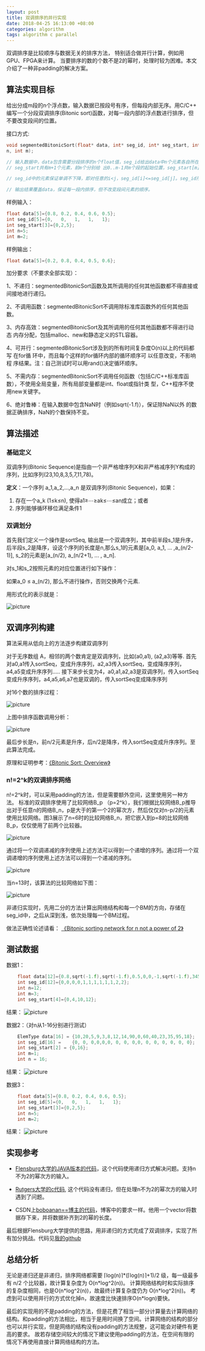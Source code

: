 ```yaml
---
layout: post
title: 双调排序的并行实现
date: 2018-04-25 16:13:00 +08:00
categories: algorithm
tags: algorithm c parallel
---
```


<!-- 抑制 markdownlint 对没有大标题的警告 -->
<!-- markdownlint-disable MD002 -->
<!-- markdownlint-disable MD041 -->

双调排序是比较顺序与数据无关的排序方法， 特别适合做并行计算，例如用GPU、FPGA来计算。
当要排序的数的个数不是2的幂时，处理时较为困难。本文介绍了一种非padding的解决方案。

## 算法实现目标

给出分成m段的n个浮点数，输入数据已按段号有序，但每段内部无序。用C/C++ 编写一个分段双调排序(Bitonic sort)函数，对每一段内部的浮点数进行排序，但不要改变段间的位置。

接口方式:

``` c
void segmentedBitonicSort(float* data, int* seg_id, int* seg_start, int 
n, int m);

// 输入数据中，data包含需要分段排序的n个float值，seg_id给出data中n个元素各自所在的 段编号。
// seg_start共有m+1个元素，前m个分别给 出0..m-1共m个段的起始位置，seg_start[m]保证等于n。

// seg_id中的元素保证单调不下降，即对任意的i<j，seg_id[i]<=seg_id[j]。seg_id所有元 素均在0到m-1范围内。

// 输出结果覆盖data，保证每一段内排序，但不改变段间元素的顺序。
```


样例输入：

```c
float data[5]={0.8, 0.2, 0.4, 0.6, 0.5};
int seg_id[5]={0,   0,   1,   1,   1};
int seg_start[3]={0,2,5};
int n=5;
int m=2;
```

样例输出：

```c
float data[5]={0.2, 0.8, 0.4, 0.5, 0.6};
```

加分要求（不要求全部实现）：

1、不递归：segmentedBitonicSort函数及其所调用的任何其他函数都不得直接或 
间接地进行递归。

2、不调用函数：segmentedBitonicSort不调用除标准库函数外的任何其他函数。

3、内存高效：segmentedBitonicSort及其所调用的任何其他函数都不得进行动态 
内存分配，包括malloc、new和静态定义的STL容器。

4、可并行：segmentedBitonicSort涉及到的所有时间复杂度O(n)以上的代码都写 
在for循 环中，而且每个这样的for循环内部的循环顺序可 以任意改变，不影响程 
序结果。注：自己测试时可以用rand()决定循环顺序。

5、不需内存：segmentedBitonicSort不调用任何函数（包括C/C++标准库函数），不使用全局变量，所有局部变量都是int、float或指针类 型，C++程序不使用new关键字。

6、绝对鲁棒：在输入数据中包含NaN时（例如sqrt(-1.f)），保证除NaN以外 的数据正确排序，NaN的个数保持不变。

## 算法描述

### 基础定义

双调序列(Bitonic Sequence)是指由一个非严格增序列X和非严格减序列Y构成的序列，比如序列(23,10,8,3,5,7,11,78)。

**定义**：一个序列 a_1,a_2,…,a_n 是双调序列(Bitonic Sequence)，如果：

1. 存在一个a_k (1≤k≤n), 使得a1≥⋯≥ak≤⋯≤an成立；或者
2. 序列能够循环移位满足条件1

### 双调划分

首先我们定义一个操作是sortSeq, 输出是一个双调序列，其中前半段s_1是升序，后半段s_2是降序，设这个序列的长度是n,那么s_1的元素是[a_0, a_1, … ,a_(n/2-1)], s_2的元素是[a_(n/2), a_(n/2+1), ... , a_n].

对s_1和s_2按照元素的对应位置进行如下操作：

如果a_0 ≤ a_(n/2), 那么不进行操作，否则交换两个元素.

用形式化的表示就是：

![picture](/assets/2018-04-25-bitonicsort/pic1.png)

## 双调序列构建

算法采用从低向上的方法逐步构建双调序列

对于无序数组 A，相邻的两个数肯定是双调序列，比如(a0,a1), (a2,a3)等等.
首先对a0,a1传入sortSeq，变成升序序列，a2,a3传入sortSeq，变成降序序列，a4,a5变成升序序列.....
接下来步长变为4，a0,a1,a2,a3是双调序列，传入sortSeq变成升序序列，a4,a5,a6,a7也是双调的，传入sortSeq变成降序序列

对16个数的排序过程：

![picture](/assets/2018-04-25-bitonicsort/pic2.png)

上图中排序函数调用分析：

![picture](/assets/2018-04-25-bitonicsort/pic3.png)

最后步长是n，前n/2元素是升序，后n/2是降序，传入sortSeq变成升序序列。至此算法完成。

原理和证明参考：[《Bitonic Sort: Overview》](https://www.cs.rutgers.edu/~venugopa/parallel_summer2012/bitonic_overview.html)

### n!=2^k的双调排序网络

n!=2^k时，可以采用padding的方法，但是需要额外空间，这里使用另一种方法。
标准的双调排序使用了比较网络B_p （p=2^k），我们根据比较网络B_p推导出对于任意n的网络B_n，p是大于的第一个2的幂次方，然后仅仅对n-p/2的元素使用比较网络。图3展示了n=6时的比较网络B_n，把它嵌入到p=8的比较网络B_p，仅仅使用了前两个比较器。

![picture](/assets/2018-04-25-bitonicsort/pic4.gif)

通过将一个双调递减的序列使用上述方法可以得到一个递增的序列。通过将一个双调递增的序列使用上述方法可以得到一个递减的序列。

![picture](/assets/2018-04-25-bitonicsort/pic5.gif)

当n=13时，该算法的比较网络如下图：

![picture](/assets/2018-04-25-bitonicsort/pic6.png)

非递归实现时，先用二分的方法计算出网络结构和每一个BM的方向，存储在seg_id中，之后从深到浅，依次处理每一个BM过程。

做法正确性论述请看： [《Bitonic sorting network for n not a power of 2》](http://www.iti.fh-flensburg.de/lang/algorithmen/sortieren/bitonic/oddn.htm)



## 测试数据

数据1：

```c
    float data[12]={0.8,sqrt(-1.f),sqrt(-1.f),0.5,0,0,-1,sqrt(-1.f),3453,0,-1,0};
    int seg_id[12]={0,0,0,0,1,1,1,1,1,1,2,2};
    int n=12;
    int m=3;
    int seg_start[4]={0,4,10,12};
```

结果：
![picture](/assets/2018-04-25-bitonicsort/pic7.png)

数据2：（对n从1-16分别进行测试）

```c
    ElemType data[16] = {10,20,5,9,3,8,12,14,90,0,60,40,23,35,95,18};
    int seg_id[16] =    {0, 0, 0,0,0,0, 0, 0, 0,0, 0, 0, 0, 0, 0, 0};
    int seg_start[2] = {0,16};
    int m=1;
    int n = 16;
```

结果：
![picture](/assets/2018-04-25-bitonicsort/pic8.png)

数据3：

```c
    float data[5]={0.8, 0.2, 0.4, 0.6, 0.5};
    int seg_id[5]={0,   0,   1,   1,   1};
    int seg_start[3]={0,2,5};
    int n=5;
    int m=2;
```

结果：
![picture](/assets/2018-04-25-bitonicsort/pic9.png)

## 实现参考

* [Flensburg大学的JAVA版本的代码](http://www.iti.fh-flensburg.de/lang/algorithmen/sortieren/bitonic/oddn.htm)，这个代码使用递归方式解决问题。支持n不为2的幂次方的输入。

* [Rutgers大学的c代码](https://www.cs.rutgers.edu/~venugopa/parallel_summer2012/bitonic_overview.html), 这个代码没有递归，但在处理n不为2的幂次方的输入时遇到了问题。


* CSDN上[boboanan==博主的代码](http://blog.csdn.net/u014226072/article/details/56840243)，博客中的要求一样。他用一个vector将数据存下来，并将数据补齐到2的幂的长度。

最后根据Flensburg大学提供的思路，用非递归的方式完成了双调排序，实现了所有加分挑战。代码见[我的github](https://github.com/hellolzc/BitonicSort/)


## 总结分析

无论是递归还是非递归，排序网络都需要 ⌈log⁡(n)⌉\*(⌈log⁡(n)⌉+1)/2 级，每一级最多有 n/2 个比较器，故计算复杂度为 O(n\*log^2(⁡n))。
计算网络结构时和实际排序的复杂度相同，也是O(n\*log^2⁡(n))，故最终计算复杂度仍为 O(n\*log^2(⁡n))。
考虑到可以使用并行的方式优化掉n，故速度比快速排序O(n*log⁡n)要快。

最后的实现用的不是padding的方法，但是花费了相当一部分计算量去计算网络的结构。和padding的方法相比，相当于是用时间换了空间。计算网络的结构的部分也可以并行实现，但是网络的结构没有padding的方法规整，这可能会对硬件有更高的要求。
故若存储空间较大的情况下建议使用padding的方法，在空间有限的情况下再使用直接计算网络结构的方法。
